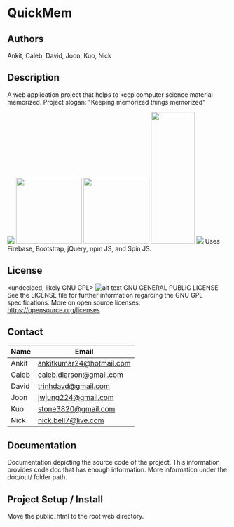 # QuickMem

## Authors
Ankit, Caleb, David, Joon, Kuo, Nick

## Description
A web application project that helps to keep computer science material memorized. Project slogan: "Keeping memorized things memorized"

<img src="http://firebase.github.io/firebase-simple-login/img/firebase_os_logo.png">
<img src="http://bmdm.com/wp-content/uploads/bootstrap.png" height="150" width="150">
<img src="https://pbs.twimg.com/profile_images/59268975/jquery_avatar_400x400.png" height="150" width="150">
<img src="https://www.npmjs.com/static/images/npm-logo.svg" height="300" width="100">
<img src="http://spin.js.org/assets/preview.jpg">
Uses Firebase, Bootstrap, jQuery, npm JS, and Spin JS.

## License
<undecided, likely GNU GPL>
![alt text](http://www.gnu.org/graphics/heckert_gnu.small.png "LICENSE GNU GNPL Logo")
GNU GENERAL PUBLIC LICENSE
See the LICENSE file for further information regarding the GNU GPL specifications.
More on open source licenses: https://opensource.org/licenses

## Contact
Name | Email
--- | ---
Ankit | ankitkumar24@hotmail.com
Caleb | caleb.dlarson@gmail.com
David | trinhdavd@gmail.com
Joon | jwjung224@gmail.com
Kuo | stone3820@gmail.com
Nick | nick.bell7@live.com

## Documentation
Documentation depicting the source code of the project. This information provides code doc that has enough information. More information under the doc/out/ folder path.

## Project Setup / Install
Move the public_html to the root web directory.
